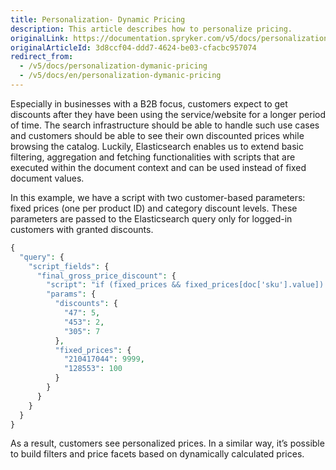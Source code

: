 ```yaml
---
title: Personalization- Dynamic Pricing
description: This article describes how to personalize pricing.
originalLink: https://documentation.spryker.com/v5/docs/personalization-dymanic-pricing
originalArticleId: 3d8ccf04-ddd7-4624-be03-cfacbc957074
redirect_from:
  - /v5/docs/personalization-dymanic-pricing
  - /v5/docs/en/personalization-dymanic-pricing
---
```


Especially in businesses with a B2B focus, customers expect to get discounts after they have been using the service/website for a longer period of time. The search infrastructure should be able to handle such use cases and customers should be able to see their own discounted prices while browsing the catalog. Luckily, Elasticsearch enables us to extend basic filtering, aggregation and fetching functionalities with scripts that are executed within the document context and can be used instead of fixed document values.

In this example, we have a script with two customer-based parameters: fixed prices (one per product ID) and category discount levels. These parameters are passed to the Elasticsearch query only for logged-in customers with granted discounts.

```php
{
  "query": {
    "script_fields": {
      "final_gross_price_discount": {
        "script": "if (fixed_prices && fixed_prices[doc['sku'].value]) {return fixed_prices[doc['sku'].value]}; if(!discounts) {return}; def discount = 0; for (String i : doc['discount_categories']) {if(discounts[i] && discounts[i].value > discount) {discount = discounts[i].value{% raw %}}}{% endraw %}; if (discount > 0 && doc['prices.discount_gross_price_level_' + discount].value) {return doc['prices.discount_gross_price_level_' + discount].value}",
        "params": {
          "discounts": {
            "47": 5,
            "453": 2,
            "305": 7
          },
          "fixed_prices": {
            "210417044": 9999,
            "128553": 100
          }
        }
      }
    }
  }
}
```

As a result, customers see personalized prices. In a similar way, it’s possible to build filters and price facets based on dynamically calculated prices.
